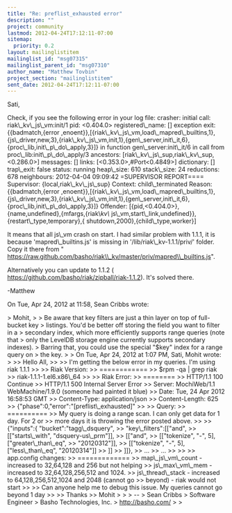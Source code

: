 ```yaml
---
title: "Re: preflist_exhausted error"
description: ""
project: community
lastmod: 2012-04-24T17:12:11-07:00
sitemap:
  priority: 0.2
layout: mailinglistitem
mailinglist_id: "msg07315"
mailinglist_parent_id: "msg07310"
author_name: "Matthew Tovbin"
project_section: "mailinglistitem"
sent_date: 2012-04-24T17:12:11-07:00
---
```



Sati,

Check, if you see the following error in your log file:
crasher:
 initial call: riak\\_kv\\_js\\_vm:init/1
 pid: &lt;0.404.0&gt;
 registered\\_name: []
 exception exit: {{badmatch,{error
,enoent}},[{riak\\_kv\\_js\\_vm,load\\_mapred\\_builtins,1},{js\\_driver,new,3},{riak\\_kv\\_js\\_vm,init,1},{gen\\_server,init\\_it,6},{proc\\_lib,init\\_p\\_do\\_apply,3}]}
 in function gen\\_server:init\\_it/6
 in call from proc\\_lib:init\\_p\\_do\\_apply/3
 ancestors: [riak\\_kv\\_js\\_sup,riak\\_kv\\_sup,&lt;0.286.0&gt;]
 messages: []
 links: [&lt;0.353.0&gt;,#Port&lt;0.4849&gt;]
 dictionary: []
 trap\\_exit: false
 status: running
 heap\\_size: 610
 stack\\_size: 24
 reductions: 678
 neighbours:
2012-04-04 09:09:42 =SUPERVISOR REPORT====
 Supervisor: {local,riak\\_kv\\_js\\_sup}
 Context: child\\_terminated
 Reason: {{badmatch,{error
,enoent}},[{riak\\_kv\\_js\\_vm,load\\_mapred\\_builtins,1},{js\\_driver,new,3},{riak\\_kv\\_js\\_vm,init,1},{gen\\_server,init\\_it,6},{proc\\_lib,init\\_p\\_do\\_apply,3}]}
 Offender: [{pid,&lt;0.404.0&gt;},{name,undefined},{mfargs,{riak\\_kv\\_
js\\_vm,start\\_link,undefined}},{restart\\_type,temporary},{
shutdown,2000},{child\\_type,worker}]


It means that all js\\_vm crash on start. I had similar problem with 1.1.1,
it is because
'mapred\\_builtins.js' is missing in '/lib/riak\\_kv-1.1.1/priv/'
folder.
Copy it there from "
https://raw.github.com/basho/riak\\_kv/master/priv/mapred\\_builtins.js".

Alternatively you can update to 1.1.2 (
https://github.com/basho/riak/zipball/riak-1.1.2).
It's solved there.


-Matthew

On Tue, Apr 24, 2012 at 11:58, Sean Cribbs  wrote:

&gt; Mohit,
&gt;
&gt; Be aware that key filters are just a thin layer on top of full-bucket key
&gt; listings. You'd be better off storing the field you want to filter in a
&gt; secondary index, which more efficiently supports range queries (note that
&gt; only the LevelDB storage engine currently supports secondary indexes).
&gt; Barring that, you could use the special "$key" index for a range query on
&gt; the key.
&gt;
&gt; On Tue, Apr 24, 2012 at 1:07 PM, Sati, Mohit  wrote:
&gt;
&gt;&gt; Hello All,
&gt;&gt;
&gt;&gt; I'm getting the below error in my queries. I'm using riak 1.1.1
&gt;&gt;
&gt;&gt; Riak Version:
&gt;&gt; ============
&gt;&gt; $rpm -qa | grep riak
&gt;&gt; riak-1.1.1-1.el6.x86\\_64
&gt;&gt;
&gt;&gt; Riak Error:
&gt;&gt; ========
&gt;&gt; HTTP/1.1 100 Continue
&gt;&gt; HTTP/1.1 500 Internal Server Error
&gt;&gt; Server: MochiWeb/1.1 WebMachine/1.9.0 (someone had painted it blue)
&gt;&gt; Date: Tue, 24 Apr 2012 16:58:53 GMT
&gt;&gt; Content-Type: application/json
&gt;&gt; Content-Length: 625
&gt;&gt; {"phase":0,"error":"[preflist\\_exhausted]"
&gt;&gt;
&gt;&gt; Query:
&gt;&gt; ==========
&gt;&gt; My query is doing a range scan. I can only get data for 1 day. For 2 or
&gt;&gt; more days it is throwing the error posted above.
&gt;&gt;
&gt;&gt; {"inputs":{ "bucket":"tagg\\_dsquery",
&gt;&gt; "key\\_filters":[["and",
&gt;&gt; [["starts\\_with", "dsquery-us\\_prm"]],
&gt;&gt; [["and",
&gt;&gt; [["tokenize", "-", 5], ["greater\\_than\\_eq",
&gt;&gt; "20120312"]],
&gt;&gt; [["tokenize", "-", 5], ["less\\_than\\_eq", "20120314"]]
&gt;&gt; ]]
&gt;&gt; ]]},
&gt;&gt; ...
&gt;&gt; ...
&gt;&gt;
&gt;&gt;
&gt;&gt; app.config changes:
&gt;&gt; =============
&gt;&gt; map\\_js\\_vm\\_count - increased to 32,64,128 and 256 but not helping
&gt;&gt; js\\_max\\_vm\\_mem - increased to 32,64,128,256,512 and 1024.
&gt;&gt; js\\_thread\\_stack - increased to 64,128,256,512,1024 and 2048 (cannot go
&gt;&gt; beyond) - riak would not start
&gt;&gt;
&gt;&gt; Can anyone help me to debug this issue. My queries cannot go beyond 1 day
&gt;&gt;
&gt;&gt; Thanks
&gt;&gt; Mohit
&gt;
&gt;
&gt; --
&gt; Sean Cribbs 
&gt; Software Engineer
&gt; Basho Technologies, Inc.
&gt; http://basho.com/
&gt;
&gt;

